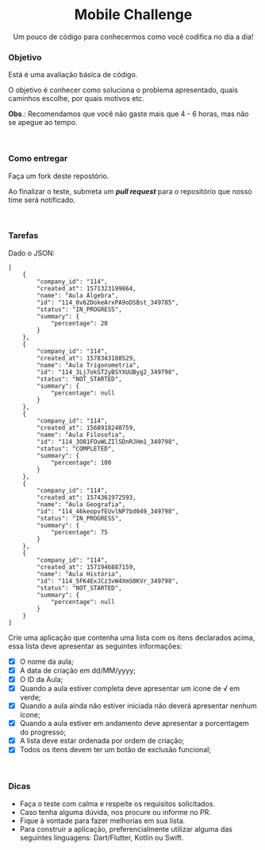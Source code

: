 <h1 align="center">Mobile Challenge</h1>

<p align="center">Um pouco de código para conhecermos como você codifica no dia a dia!</p>

<h3>Objetivo</h3>

Está é uma avaliação básica de código.

O objetivo é conhecer como soluciona o problema apresentado, quais caminhos escolhe, por quais motivos etc.

<b>Obs</b>.: Recomendamos que você não gaste mais que 4 - 6 horas, mas não se apegue ao tempo.

<br>
<h3>Como entregar</h3>

Faça um fork deste repostório.

Ao finalizar o teste, submeta um <b><i>pull request</b></i> para o repositório que nosso time será notificado.

<br>
<h3>Tarefas</h3>

Dado o JSON:

````
[
    {
        "company_id": "114",
        "created_at": 1571323199864,
        "name": "Aula Álgebra",
        "id": "114_0v62DokeArxPA9oDSBst_349785",
        "status": "IN_PROGRESS",
        "summary": {
            "percentage": 20
        }
    },
    {
        "company_id": "114",
        "created_at": 1578343188529,
        "name": "Aula Trigonometria",
        "id": "114_3Lj7okST2yBSYXUUByg2_349798",
        "status": "NOT_STARTED",
        "summary": {
            "percentage": null
        }
    },
    {
        "company_id": "114",
        "created_at": 1568918240759,
        "name": "Aula Filosofia",
        "id": "114_3O81FOuWLZIlSDnRJHm1_349798",
        "status": "COMPLETED",
        "summary": {
            "percentage": 100
        }
    },
    {
        "company_id": "114",
        "created_at": 1574361972593,
        "name": "Aula Geografia",
        "id": "114_46keopvfEUvlNP7bd049_349798",
        "status": "IN_PROGRESS",
        "summary": {
            "percentage": 75
        }
    },
    {
        "company_id": "114",
        "created_at": 1571946887159,
        "name": "Aula História",
        "id": "114_5FK4ExJCz3vW4XmS0KVr_349798",
        "status": "NOT_STARTED",
        "summary": {
            "percentage": null
        }
    }
]
````
Crie uma aplicação que contenha uma lista com os itens declarados acima, essa lista deve apresentar as seguintes informações:

- [x] O nome da aula;
- [x] A data de criação em dd/MM/yyyy;
- [x] O ID da Aula;
- [x] Quando a aula estiver completa deve apresentar um ícone de √ em verde;
- [x] Quando a aula ainda não estiver iniciada não deverá apresentar nenhum ícone;
- [x] Quando a aula estiver em andamento deve apresentar a porcentagem do progresso;
- [x] A lista deve estar ordenada por ordem de criação;
- [x] Todos os itens devem ter um botão de exclusão funcional;

<br>
<h3>Dicas</h3>

- Faça o teste com calma e respeite os requisitos solicitados.
- Caso tenha alguma dúvida, nos procure ou informe no PR.
- Fique à vontade para fazer melhorias em sua lista.
- Para construir a aplicação, preferencialmente utilizar alguma das seguintes linguagens: Dart/Flutter, Kotlin ou Swift.





